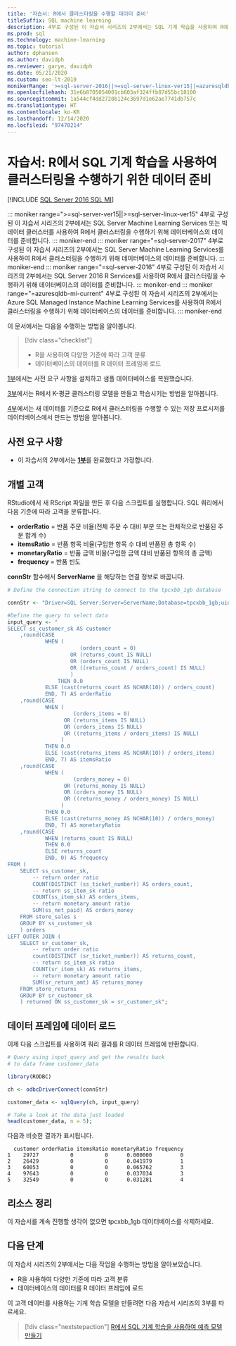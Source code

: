```yaml
---
title: '자습서: R에서 클러스터링을 수행할 데이터 준비'
titleSuffix: SQL machine learning
description: 4부로 구성된 이 자습서 시리즈의 2부에서는 SQL 기계 학습을 사용하여 R에서 클러스터링을 수행하기 위해 데이터베이스의 데이터를 준비합니다.
ms.prod: sql
ms.technology: machine-learning
ms.topic: tutorial
author: dphansen
ms.author: davidph
ms.reviewer: garye, davidph
ms.date: 05/21/2020
ms.custom: seo-lt-2019
monikerRange: '>=sql-server-2016||>=sql-server-linux-ver15||=azuresqldb-mi-current'
ms.openlocfilehash: 31e6b8705054001cb603af324ffb87d55bc18100
ms.sourcegitcommit: 1a544cf4dd2720b124c3697d1e62ae7741db757c
ms.translationtype: HT
ms.contentlocale: ko-KR
ms.lasthandoff: 12/14/2020
ms.locfileid: "97470214"
---
```

# <a name="tutorial-prepare-data-to-perform-clustering-in-r-with-sql-machine-learning"></a>자습서: R에서 SQL 기계 학습을 사용하여 클러스터링을 수행하기 위한 데이터 준비
[!INCLUDE [SQL Server 2016 SQL MI](../../includes/applies-to-version/sqlserver2016-asdbmi.md)]

::: moniker range=">=sql-server-ver15||>=sql-server-linux-ver15"
4부로 구성된 이 자습서 시리즈의 2부에서는 SQL Server Machine Learning Services 또는 빅 데이터 클러스터를 사용하여 R에서 클러스터링을 수행하기 위해 데이터베이스의 데이터를 준비합니다.
::: moniker-end
::: moniker range="=sql-server-2017"
4부로 구성된 이 자습서 시리즈의 2부에서는 SQL Server Machine Learning Services를 사용하여 R에서 클러스터링을 수행하기 위해 데이터베이스의 데이터를 준비합니다.
::: moniker-end
::: moniker range="=sql-server-2016"
4부로 구성된 이 자습서 시리즈의 2부에서는 SQL Server 2016 R Services를 사용하여 R에서 클러스터링을 수행하기 위해 데이터베이스의 데이터를 준비합니다.
::: moniker-end
::: moniker range="=azuresqldb-mi-current"
4부로 구성된 이 자습서 시리즈의 2부에서는 Azure SQL Managed Instance Machine Learning Services를 사용하여 R에서 클러스터링을 수행하기 위해 데이터베이스의 데이터를 준비합니다.
::: moniker-end

이 문서에서는 다음을 수행하는 방법을 알아봅니다.

> [!div class="checklist"]
> * R을 사용하여 다양한 기준에 따라 고객 분류
> * 데이터베이스의 데이터를 R 데이터 프레임에 로드

[1부](r-clustering-model-introduction.md)에서는 사전 요구 사항을 설치하고 샘플 데이터베이스를 복원했습니다.

[3부](r-clustering-model-build.md)에서는 R에서 K-평균 클러스터링 모델을 만들고 학습시키는 방법을 알아봅니다.

[4부](r-clustering-model-deploy.md)에서는 새 데이터를 기준으로 R에서 클러스터링을 수행할 수 있는 저장 프로시저를 데이터베이스에서 만드는 방법을 알아봅니다.

## <a name="prerequisites"></a>사전 요구 사항

* 이 자습서의 2부에서는 [**1부**](r-clustering-model-introduction.md)를 완료했다고 가정합니다.

## <a name="separate-customers"></a>개별 고객

RStudio에서 새 RScript 파일을 만든 후 다음 스크립트를 실행합니다.
SQL 쿼리에서 다음 기준에 따라 고객을 분류합니다.

* **orderRatio** = 반품 주문 비율(전체 주문 수 대비 부분 또는 전체적으로 반품된 주문 합계 수)
* **itemsRatio** = 반품 항목 비율(구입한 항목 수 대비 반품된 총 항목 수)
* **monetaryRatio** = 반품 금액 비율(구입한 금액 대비 반품된 항목의 총 금액)
* **frequency** = 반품 빈도

**connStr** 함수에서 **ServerName** 을 해당하는 연결 정보로 바꿉니다.

```r
# Define the connection string to connect to the tpcxbb_1gb database

connStr <- "Driver=SQL Server;Server=ServerName;Database=tpcxbb_1gb;uid=Username;pwd=Password"

#Define the query to select data
input_query <- "
SELECT ss_customer_sk AS customer
    ,round(CASE 
            WHEN (
                       (orders_count = 0)
                    OR (returns_count IS NULL)
                    OR (orders_count IS NULL)
                    OR ((returns_count / orders_count) IS NULL)
                    )
                THEN 0.0
            ELSE (cast(returns_count AS NCHAR(10)) / orders_count)
            END, 7) AS orderRatio
    ,round(CASE 
            WHEN (
                     (orders_items = 0)
                  OR (returns_items IS NULL)
                  OR (orders_items IS NULL)
                  OR ((returns_items / orders_items) IS NULL)
                 )
            THEN 0.0
            ELSE (cast(returns_items AS NCHAR(10)) / orders_items)
            END, 7) AS itemsRatio
    ,round(CASE 
            WHEN (
                     (orders_money = 0)
                  OR (returns_money IS NULL)
                  OR (orders_money IS NULL)
                  OR ((returns_money / orders_money) IS NULL)
                 )
            THEN 0.0
            ELSE (cast(returns_money AS NCHAR(10)) / orders_money)
            END, 7) AS monetaryRatio
    ,round(CASE 
            WHEN (returns_count IS NULL)
            THEN 0.0
            ELSE returns_count
            END, 0) AS frequency
FROM (
    SELECT ss_customer_sk,
        -- return order ratio
        COUNT(DISTINCT (ss_ticket_number)) AS orders_count,
        -- return ss_item_sk ratio
        COUNT(ss_item_sk) AS orders_items,
        -- return monetary amount ratio
        SUM(ss_net_paid) AS orders_money
    FROM store_sales s
    GROUP BY ss_customer_sk
    ) orders
LEFT OUTER JOIN (
    SELECT sr_customer_sk,
        -- return order ratio
        count(DISTINCT (sr_ticket_number)) AS returns_count,
        -- return ss_item_sk ratio
        COUNT(sr_item_sk) AS returns_items,
        -- return monetary amount ratio
        SUM(sr_return_amt) AS returns_money
    FROM store_returns
    GROUP BY sr_customer_sk
    ) returned ON ss_customer_sk = sr_customer_sk";
```

## <a name="load-the-data-into-a-data-frame"></a>데이터 프레임에 데이터 로드

이제 다음 스크립트를 사용하여 쿼리 결과를 R 데이터 프레임에 반환합니다.

```r
# Query using input_query and get the results back
# to data frame customer_data

library(RODBC)

ch <- odbcDriverConnect(connStr)

customer_data <- sqlQuery(ch, input_query)

# Take a look at the data just loaded
head(customer_data, n = 5);
```

다음과 비슷한 결과가 표시됩니다.

```results
  customer orderRatio itemsRatio monetaryRatio frequency
1    29727          0          0      0.000000         0
2    26429          0          0      0.041979         1
3    60053          0          0      0.065762         3
4    97643          0          0      0.037034         3
5    32549          0          0      0.031281         4
```

## <a name="clean-up-resources"></a>리소스 정리

이 자습서를 계속 진행할 생각이 없으면 tpcxbb_1gb 데이터베이스를 삭제하세요.

## <a name="next-steps"></a>다음 단계

이 자습서 시리즈의 2부에서는 다음 작업을 수행하는 방법을 알아보았습니다.

* R을 사용하여 다양한 기준에 따라 고객 분류
* 데이터베이스의 데이터를 R 데이터 프레임에 로드

이 고객 데이터를 사용하는 기계 학습 모델을 만들려면 다음 자습서 시리즈의 3부를 따르세요.

> [!div class="nextstepaction"]
> [R에서 SQL 기계 학습을 사용하여 예측 모델 만들기](r-clustering-model-build.md)
